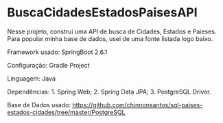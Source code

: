 # BuscaCidadesEstadosPaisesAPI


Nesse projeto, construi uma API de busca de Cidades, Estados e Paieses. Para popular minha base de dados, usei de uma fonte listada logo baixo.

Framework usado: SpringBoot 2.6.1

Configuração: Gradle Project

Linguagem: Java

Dependências: 1. Spring Web; 2. Spring Data JPA; 3. PostgreSQL Driver.

Base de Dados usado: https://github.com/chinnonsantos/sql-paises-estados-cidades/tree/master/PostgreSQL
